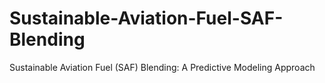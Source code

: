 # Sustainable-Aviation-Fuel-SAF-Blending
Sustainable Aviation Fuel (SAF) Blending: A Predictive Modeling Approach
